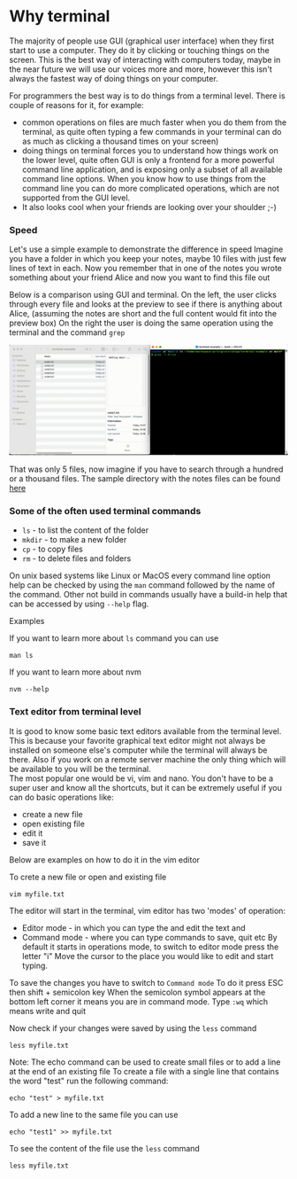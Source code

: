 # Why terminal 

The majority of people use GUI (graphical user interface) when they first start to use a computer. They do it by clicking or touching things on the screen. 
This is the best way of interacting with computers today, maybe in the near future we will use our voices more and more, however this isn't always the fastest way of doing things on your computer.

For programmers the best way is to do things from a terminal level. 
There is couple of reasons for it, for example:

* common operations on files are much faster when you do them from the terminal, as quite often typing a few commands in your terminal can do as much as clicking a thousand times on your screen)
* doing things on terminal forces you to understand how things work on the lower level, quite often GUI is only a frontend for a more powerful command line application, and is exposing only a subset of all available command line options. When you know how to use things from the command line you can do more complicated operations, which are not supported from the GUI level.
* It also looks cool when your friends are looking over your shoulder ;-)

### Speed

Let's use a simple example to demonstrate the difference in speed 
Imagine you have a folder in which you keep your notes, maybe 10 files with just few lines of text in each. Now you remember that in one of the notes you wrote something about your friend Alice and now you want to find this file out

Below is a comparison using GUI and terminal.
On the left, the user clicks through every file and looks at the preview to see if there is anything about Alice, (assuming the notes are short and the full content would fit into the preview box)
On the right the user is doing the same operation using the terminal and the command `grep`  

![](img/alice.gif)

That was only 5 files, now imagine if you have to search through a hundred or a thousand files. The sample directory with the notes files can be found [here](./terminal-example)

### Some of the often used terminal commands 


* `ls` - to list the content of the folder
* `mkdir` - to make a new folder
* `cp` - to copy files
* `rm` - to delete files and folders

On unix based systems like Linux or MacOS every command line option help can be checked by using the `man` command followed by the name of the command.
Other not build in commands usually have a build-in help that can be accessed by using `--help` flag.

Examples

If you want to learn more about `ls` command you can use 

```
man ls
```   

If you want to learn more about nvm 

```
nvm --help
```

### Text editor from terminal level 

It is good to know some basic text editors available from the terminal level.
This is because your favorite graphical text editor might not always be installed 
on someone else's computer while the terminal will always be there.
Also if you work on a remote server machine the only thing which will be available to you will be the terminal.  
The most popular one would be vi, vim and nano. You don't have to be a super user and know all the shortcuts,
but it can be extremely useful if you can do basic operations like: 

* create a new file
* open existing file 
* edit it 
* save it

Below are examples on how to do it in the vim editor

To crete a new file or open and existing file

```
vim myfile.txt
```

The editor will start in the terminal, vim editor has two 'modes' of operation:
    
* Editor mode - in which you can type the and edit the text and 
* Command mode - where you can type commands to save, quit etc 
By default it starts in operations mode, to switch to editor mode press the letter "i" 
Move the cursor to the place you would like to edit and start typing. 

To save the changes you have to switch to `Command mode`
To do it press ESC then shift + semicolon key
When the semicolon symbol appears at the bottom left corner it means you are in command mode.
Type `:wq` which means write and quit

Now check if your changes were saved by using the `less` command

```
less myfile.txt
```

Note: 
The echo command can be used to create small files or to add a line at the end of an existing file
To create a file with a single line that contains the word "test" run the following command:

```
echo "test" > myfile.txt
```

To add a new line to the same file you can use 

```
echo "test1" >> myfile.txt
```

To see the content of the file use the `less` command 

```
less myfile.txt
```
